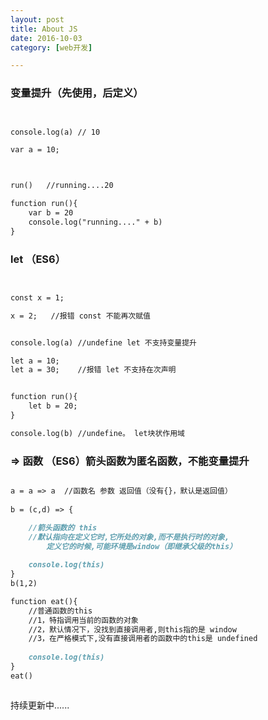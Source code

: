 ```yaml
---
layout: post
title: About JS
date: 2016-10-03
category: [web开发]

---
```


### 变量提升（先使用，后定义）

```markdown


console.log(a) // 10

var a = 10;



run()   //running....20

function run(){
    var b = 20
    console.log("running...." + b)
}

```

###  let  （ES6）
```markdown


const x = 1;

x = 2;   //报错 const 不能再次赋值


console.log(a) //undefine let 不支持变量提升

let a = 10;
let a = 30;    //报错 let 不支持在次声明


function run(){
    let b = 20;
}

console.log(b) //undefine。 let块状作用域

```


###   => 函数  （ES6）箭头函数为匿名函数，不能变量提升
```markdown

a = a => a  //函数名 参数 返回值（没有{}，默认是返回值）
 
b = (c,d) => {

    //箭头函数的 this
    //默认指向在定义它时,它所处的对象,而不是执行时的对象,
        定义它的时候,可能环境是window（即继承父级的this）
        
    console.log(this)
}
b(1,2)

function eat(){
    //普通函数的this
    //1，特指调用当前的函数的对象
    //2，默认情况下，没找到直接调用者,则this指的是 window
    //3，在严格模式下,没有直接调用者的函数中的this是 undefined
    
    console.log(this)
}
eat()



```

持续更新中......


